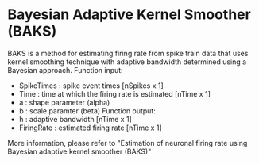 # Bayesian Adaptive Kernel Smoother (BAKS)
BAKS is a method for estimating firing rate from spike train data that uses kernel smoothing technique with adaptive bandwidth determined using a Bayesian approach.
Function input:
- SpikeTimes : spike event times [nSpikes x 1]
- Time : time at which the firing rate is estimated [nTime x 1]
- a : shape parameter (alpha) 
- b : scale paramter (beta)
Function output:
- h : adaptive bandwidth [nTime x 1]
- FiringRate : estimated firing rate [nTime x 1]

More information, please refer to "Estimation of neuronal firing rate using Bayesian adaptive kernel smoother (BAKS)"
